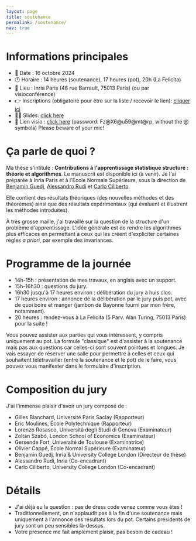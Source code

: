 ```yaml
---
layout: page
title: soutenance
permalink: /soutenance/
nav: true
---
```


# Informations principales

- 📆 Date : 16 octobre 2024
- 🕐 Horaire : 14 heures (soutenance), 17 heures (pot), 20h (La Felicita)
- 📍 Lieu : Inria Paris (48 rue Barrault, 75013 Paris) (ou par visioconférence)
- 👉 Inscriptions (obligatoire pour être sur la liste / recevoir le lien): [cliquer ici](https://forms.gle/gCaipkiMBDbxr3aK8)
- 👨‍🏫 Slides: [click here](https://docs.google.com/presentation/d/1iLGnYrVi_QfM9pvtkGa4WbgffMhWrzZGNJIcE2FFH34/edit?usp=sharing)
- 🎥 Lien visio : [click here](https://inria.webex.com/inria/j.php?MTID=mdccf9b6de4db590cda1ac9e97b89145b) (password: Fz@X6@u59@mt@rp, without the @ symbols) Please beware of your mic!

# Ça parle de quoi ?
Ma thèse s'intitule : __Contributions à l'apprentissage statistique structuré : théorie et algorithmes__. Le manuscrit est disponible ici (à venir). Je l'ai préparée à Inria Paris et à l'École Normale Supérieure, sous la direction de [Benjamin Guedj](https://bguedj.github.io/), [Alessandro Rudi](https://www.di.ens.fr/~rudi/) et [Carlo Ciliberto](https://profiles.ucl.ac.uk/60171-carlo-ciliberto/).

Elle contient des résultats théoriques (des nouvelles méthodes et des théorèmes) ainsi que des résultats expérimentaux (qui évaluent et illustrent les méthodes introduites).

À très grosse maille, j'ai travaillé sur la question de la structure d'un problème d'apprentissage. L'idée générale est de rendre les algorithmes plus efficaces en permettant à ceux qui les créent d'expliciter certaines règles _a priori_, par exemple des invariances.

# Programme de la journée
- 14h-15h : présentation de mes travaux, en anglais avec un support.
- 15h-16h30 : questions du jury.
- 16h30 jusqu'à 17 heures environ : délibération du jury à huis clos.
- 17 heures environ : annonce de la délibération par le jury puis pot, avec de quoi boire et manger (jambon de Bayonne fourni par mon frère, notamment).
- 20 heures : rendez-vous à La Felicita (5 Parv. Alan Turing, 75013 Paris) pour la suite !

Vous pouvez assister aux parties qui vous intéressent, y compris uniquement au pot. La formule "classique" est d'assister à la soutenance mais pas aux questions car celles-ci sont souvent pointues et longues. Je vais essayer de réserver une salle pour permettre à celles et ceux qui souhaitent télétravailler (entre la soutenance et le pot) de le faire, vous pouvez vous manifester dans le formulaire d'inscription.

# Composition du jury
J'ai l'immense plaisir d'avoir un jury composé de :
- Gilles Blanchard, Université Paris Saclay (Rapporteur)
- Eric Moulines, École Polytechnique (Rapporteur)
- Lorenzo Rosasco, Università degli Studi di Genova (Examinateur)
- Zoltán Szabó, London School of Economics (Examinateur)
- Gersende Fort, Université de Toulouse (Examinatrice)
- Olivier Cappé, École Normal Supérieure (Examinateur)
- Benjamin Guedj, Inria & University College London (Directeur de thèse)
- Alessandro Rudi, Inria (Co-encadrant)
- Carlo Ciliberto, University College London (Co-encadrant)

# Détails
- J'ai déjà eu la question : pas de dress code venez comme vous êtes !
- Traditionnellement, on n'applaudit pas à la fin d'une soutenance mais uniquement à l'annonce des résultats lors du pot. Certains présidents de jury sont un peu sensibles là-dessus.
- Votre présence me fait amplement plaisir, pas besoin de cadeau !
